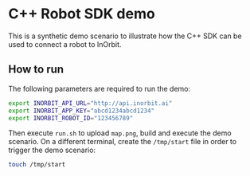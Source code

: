 # C++ Robot SDK demo

This is a synthetic demo scenario to illustrate how the C++ SDK can be used
to connect a robot to InOrbit.

## How to run

The following parameters are required to run the demo:

```bash
export INORBIT_API_URL="http://api.inorbit.ai"
export INORBIT_APP_KEY="abcd1234abcd1234"
export INORBIT_ROBOT_ID="123456789"
```

Then execute `run.sh` to upload `map.png`, build and execute the demo scenario. On a different terminal, create the `/tmp/start` file in order to trigger the demo scenario:

```bash
touch /tmp/start
```
